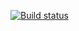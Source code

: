 [![Build status](https://ci.appveyor.com/api/projects/status/nd94lk7bralri3x5?svg=true)](https://ci.appveyor.com/project/by4enkova/card-order-hw)
